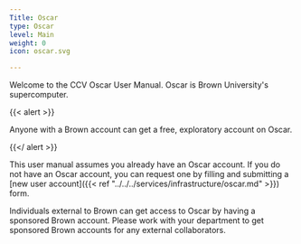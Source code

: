 ```yaml
---
Title: Oscar
type: Oscar
level: Main
weight: 0
icon: oscar.svg

---
```

Welcome to the CCV Oscar User Manual. Oscar is Brown University's supercomputer.

{{< alert >}}

Anyone with a Brown account can get a free, exploratory account on Oscar.

{{</ alert >}}

This user manual assumes you already have an Oscar account.  If you do not have an Oscar account, you can request one by filling and submitting a \[new user account\]({{< ref "../../../services/infrastructure/oscar.md" >}}) form.

Individuals external to Brown can get access to Oscar by having a sponsored Brown account.  Please work with your department to get sponsored Brown accounts for any external collaborators.